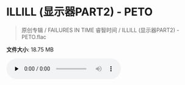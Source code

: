 # ILLILL (显示器PART2) - PETO

> 原创专辑 / FAILURES IN TIME 睿智时间 / ILLILL (显示器PART2) - PETO.flac

**文件大小**: 18.75 MB

<audio preload="none" controls><source src="https://file.hsyhx.top/archive/原创专辑/FAILURES_IN_TIME_睿智时间/ILLILL (显示器PART2) - PETO.flac" type="audio/mpeg">您的浏览器不支持此音频格式</audio>